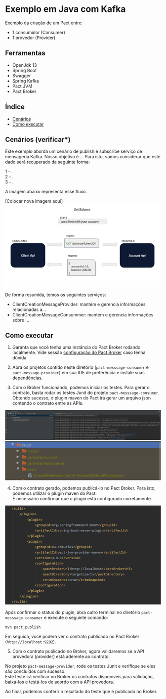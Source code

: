 # Exemplo em Java com Kafka

Exemplo da criação de um Pact entre:
* 1 consumidor (Consumer)
* 1 provedor (Provider)

## Ferramentas

- OpenJdk 13
- Spring Boot
- Swagger
- Spring Kafka
- Pact JVM
- Pact Broker

## Índice

<!--ts-->

- [Cenários](#Cenários)
- [Como executar](#Como-executar)
<!--ts -->

## Cenários (verificar*)

Este exemplo aborda um cenário de publish e subscribe serviço de mensageria Kafka.
Nosso objetivo é ...
Para isto, vamos considerar que este dado será recuperado da seguinte forma:

1 - . <br>
2 - . <br>
3 - .

A imagem abaixo representa esse fluxo.

[Colocar nova imagem aqui]<img src="../../../imgs/get-balance-node.png" alt="new pact contract"/>

De forma resumida, temos os seguintes serviços:

- ClientCreationMessageProvider: mantém e gerencia informações relacionadas a...
- ClientCreationMessageConsummer: mantém e gerencia informações sobre ...

## Como executar

1. Garanta que você tenha uma instância do Pact Broker rodando localmente. 
Vide sessão [configuração do Pact Broker](../../../README.md#config-broker) caso tenha dúvida.

2. Abra os projetos contido neste diretório (`pact-messsage-consumer` e `pact-message-provider`) em sua IDE de preferência e 
instale suas dependências.

3. Com o Broker funcionando, podemos iniciar os testes.
Para gerar o contrato, basta rodar os testes Junit do projeto `pact-messsage-consumer`. <br>
Obtendo sucesso, o plugin maven do Pact irá gerar um arquivo json contendo o contrato entre as APIs.

<img src="../../../imgs/junit5-tests-runner.png" alt="Pact Runner Tests"/>

<img src="../../../imgs/pact-contract-generated.png" alt="Pact Contract Generated"/>

4. Com o contrato gerado, podemos publicá-lo no Pact Broker. 
Para isto, podemos utilizar o plugin maven do Pact. <br>
É necessário confirmar que o plugin está configurado corretamente.

<img src="../../../imgs/pact-maven-plugin.png" alt="Pact Maven Plugin"/>

Após confirmar o status do plugin, abra outro terminal no diretório `pact-messsage-consumer` e execute o seguinte comando:

```
mvn pact:publish
```

Em seguida, você poderá ver o contrato publicado no Pact Broker (`http://localhost:9292`).

5. Com o contrato publicado no Broker, agora validaremos se a API provedora (provider) 
está aderente ao contrato.

No projeto `pact-message-provider`, rode os testes Junit e verifique se eles são concluídos com sucesso. <br>
Este teste irá verificar no Broker os contratos disponiveis para validação, baixá-los e testá-los de acordo com a API provedora.

Ao final, podemos conferir o resultado do teste que é publicado no Broker. 